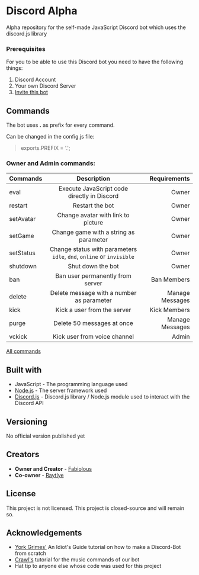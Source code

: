 # Discord Alpha

Alpha repository for the self-made JavaScript Discord bot which uses the discord.js library

### Prerequisites

For you to be able to use this Discord bot you need to have the following things:


1. Discord Account
2. Your own Discord Server
3. [Invite this bot](https://discordapp.com/oauth2/authorize?client_id=359668621989117953&permissions=8&scope=bot)

## Commands

The bot uses **.** as prefix for every command.


Can be changed in the config.js file:
> exports.PREFIX = '.';


### Owner and Admin commands:


| Commands | Description | Requirements |
| ------------- |:-------------:| -----:|
| eval | Execute JavaScript code directly in Discord | Owner |
| restart | Restart the bot | Owner |
| setAvatar | Change avatar with link to picture | Owner |
| setGame | Change game with a string as parameter | Owner |
| setStatus | Change status with parameters `idle`, `dnd`, `online` or `invisible`| Owner |
| shutdown | Shut down the bot | Owner |
| ban | Ban user permanently from server | Ban Members |
| delete | Delete message with a number as parameter | Manage Messages |
| kick | Kick a user from the server | Kick Members |
| purge | Delete 50 messages at once | Manage Messages |
| vckick | Kick user from voice channel | Admin |


[All commands](https://github.com/JustFabiolous/discord-alpha/wiki/Commands)


## Built with

* JavaScript - The programming language used
* [Node.js](https://nodejs.org/en/) - The server framework used
* [Discord.js](https://discord.js.org/#/) - Discord.js library / Node.js module used to interact with the Discord API

## Versioning

No official version published yet

## Creators

 - **Owner and Creator** - [Fabiolous](https://github.com/JustFabiolous)
 - **Co-owner** - [Raytlye](https://github.com/Raytlye)

## License

This project is not licensed.
This project is closed-source and will remain so.

## Acknowledgements

* [York Grimes'](https://anidiotsguide.gitbooks.io/discord-js-bot-guide/getting-started/the-long-version.html) An Idiot's Guide tutorial on how to make a Discord-Bot from scratch
* [Crawl's](https://www.youtube.com/playlist?list=PLVzaElkTvlQae8XJ0ujnEgz1GviufNx8h) tutorial for the music commands of our bot
* Hat tip to anyone else whose code was used for this project


